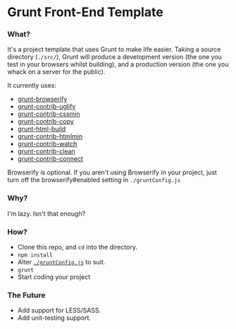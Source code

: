 Grunt Front-End Template
========================

### What? ###
It's a project template that uses Grunt to make life easier. Taking a source directory (`./src/`), Grunt will produce a development version (the one you test in your browsers whilst building), and a production version (the one you whack on a server for the public).

It currently uses:

* [grunt-browserify](https://github.com/jmreidy/grunt-browserify)
* [grunt-contrib-uglify](https://github.com/gruntjs/grunt-contrib-uglify)
* [grunt-contrib-cssmin](https://github.com/gruntjs/grunt-contrib-cssmin)
* [grunt-contrib-copy](https://github.com/gruntjs/grunt-contrib-copy)
* [grunt-html-build](https://github.com/spatools/grunt-html-build)
* [grunt-contrib-htmlmin](https://github.com/gruntjs/grunt-contrib-htmlmin)
* [grunt-contrib-watch](https://github.com/gruntjs/grunt-contrib-watch)
* [grunt-contrib-clean](https://github.com/gruntjs/grunt-contrib-clean)
* [grunt-contrib-connect](https://github.com/gruntjs/grunt-contrib-connect)

Browserify is optional. If you aren't using Browserify in your project, just turn off the browserify#enabled setting in `./gruntConfig.js`


### Why? ###
I'm lazy. Isn't that enough?


### How? ###
* Clone this repo, and `cd` into the directory.
* `npm install`
* Alter [`./gruntConfig.js`]() to suit.
* `grunt`
* Start coding your project


### The Future ###
* Add support for LESS/SASS.
* Add unit-testing support.